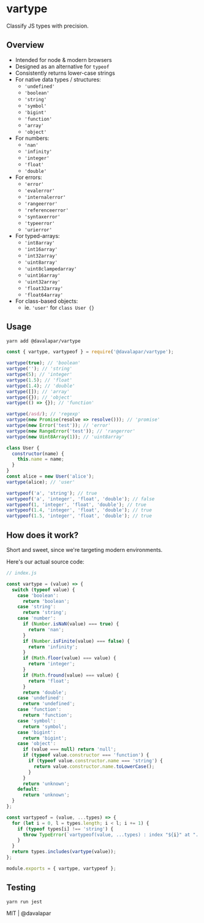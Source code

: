 
# vartype

Classify JS types with precision.

## Overview

- Intended for node & modern browsers
- Designed as an alternative for `typeof`
- Consistently returns lower-case strings
- For native data types / structures:
  - `'undefined'`
  - `'boolean'`
  - `'string'`
  - `'symbol'`
  - `'bigint'`
  - `'function'`
  - `'array'`
  - `'object'`
- For numbers:
  - `'nan'`
  - `'infinity'`
  - `'integer'`
  - `'float'`
  - `'double'`
- For errors:
  - `'error'`
  - `'evalerror'`
  - `'internalerror'`
  - `'rangeerror'`
  - `'referenceerror'`
  - `'syntaxerror'`
  - `'typeerror'`
  - `'urierror'`
- For typed-arrays:
  - `'int8array'`
  - `'int16array'`
  - `'int32array'`
  - `'uint8array'`
  - `'uint8clampedarray'`
  - `'uint16array'`
  - `'uint32array'`
  - `'float32array'`
  - `'float64array'`
- For class-based objects:
  - ie. `'user'` for `class User {}`

## Usage

```sh
yarn add @davalapar/vartype
```

```js
const { vartype, vartypeof } = require('@davalapar/vartype');

vartype(true); // 'boolean'
vartype(''); // 'string'
vartype(5); // 'integer'
vartype(1.5); // 'float'
vartype(1.4); // 'double'
vartype([]); // 'array'
vartype({}); // 'object'
vartype(() => {}); // 'function'

vartype(/asd/); // 'regexp'
vartype(new Promise(resolve => resolve())); // 'promise'
vartype(new Error('test')); // 'error'
vartype(new RangeError('test')); // 'rangerror'
vartype(new Uint8Array(1)); // 'uint8array'

class User {
  constructor(name) {
    this.name = name;
  }
}
const alice = new User('alice');
vartype(alice); // 'user'

vartypeof('a', 'string'); // true
vartypeof('a', 'integer', 'float', 'double'); // false
vartypeof(1, 'integer', 'float', 'double'); // true
vartypeof(1.4, 'integer', 'float', 'double'); // true
vartypeof(1.5, 'integer', 'float', 'double'); // true
```

## How does it work?

Short and sweet, since we're targeting modern environments.

Here's our actual source code:

```js
// index.js

const vartype = (value) => {
  switch (typeof value) {
    case 'boolean':
      return 'boolean';
    case 'string':
      return 'string';
    case 'number':
      if (Number.isNaN(value) === true) {
        return 'nan';
      }
      if (Number.isFinite(value) === false) {
        return 'infinity';
      }
      if (Math.floor(value) === value) {
        return 'integer';
      }
      if (Math.fround(value) === value) {
        return 'float';
      }
      return 'double';
    case 'undefined':
      return 'undefined';
    case 'function':
      return 'function';
    case 'symbol':
      return 'symbol';
    case 'bigint':
      return 'bigint';
    case 'object':
      if (value === null) return 'null';
      if (typeof value.constructor === 'function') {
        if (typeof value.constructor.name === 'string') {
          return value.constructor.name.toLowerCase();
        }
      }
      return 'unknown';
    default:
      return 'unknown';
  }
};

const vartypeof = (value, ...types) => {
  for (let i = 0, l = types.length; i < l; i += 1) {
    if (typeof types[i] !== 'string') {
      throw TypeError(`vartypeof(value, ...types) : index "${i}" at "...types" must be a "string", received "${vartype(types[i])}"`);
    }
  }
  return types.includes(vartype(value));
};

module.exports = { vartype, vartypeof };
```

## Testing

```sh
yarn run jest
```

MIT | @davalapar